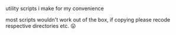 utility scripts i make for my convenience

most scripts wouldn't work out of the box, if copying please recode respective directories etc. 😛
